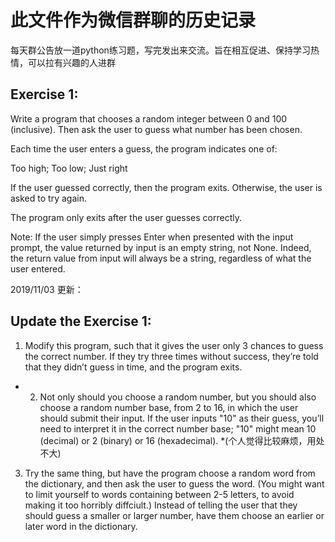 # 此文件作为微信群聊的历史记录

每天群公告放一道python练习题，写完发出来交流。旨在相互促进、保持学习热情，可以拉有兴趣的人进群

## Exercise 1: 

Write a program that chooses a random integer between 0 and 100 (inclusive). Then ask the user to guess what number has been chosen.

Each time the user enters a guess, the program indicates one of:

Too high; Too low; Just right

If the user guessed correctly, then the program exits. Otherwise, the user is asked to try again.

The program only exits after the user guesses correctly.

Note:
If the user simply presses Enter when presented with the input prompt, the value returned by input is an empty string, not None. Indeed, the return value from input will always be a string, regardless of what the user entered.

2019/11/03 更新：
## Update the Exercise 1:

1. Modify this program, such that it gives the user only 3 chances to guess the correct number. If they try three times without success, they’re told that they didn’t guess in time, and the program exits.

* 2. Not only should you choose a random number, but you should also choose a random number base, from 2 to 16, in which the user should submit their input. If the user inputs "10" as their guess, you’ll need to interpret it in the correct number base; "10" might mean 10 (decimal) or 2 (binary) or 16 (hexadecimal). *(个人觉得比较麻烦，用处不大)

3. Try the same thing, but have the program choose a random word from the dictionary, and then ask the user to guess the word. (You might want to limit yourself to words containing between 2-5 letters, to avoid making it too horribly diffciult.) Instead of telling the user that they should guess a smaller or larger number, have them choose an earlier or later word in the dictionary.
